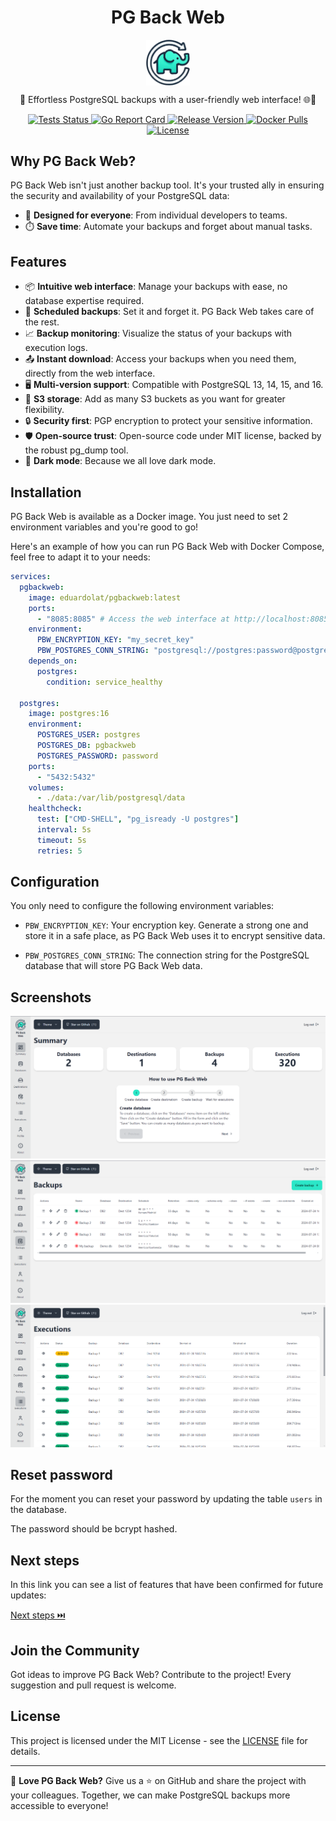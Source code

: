 <p align="center">
  <h1 align="center">PG Back Web</h1>
  <p align="center">
    <img align="center" width="70" src="internal/view/static/images/logo.png"/>
  </p>
  <p align="center">
    🐘 Effortless PostgreSQL backups with a user-friendly web interface! 🌐💾
  </p>
</p>
<p align="center">
  <a href="https://github.com/eduardolat/pgbackweb/actions/workflows/run-all-tests.yaml?query=branch%3Amain">
    <img src="https://github.com/eduardolat/pgbackweb/actions/workflows/run-all-tests.yaml/badge.svg" alt="Tests Status"/>
  </a>
  <a href="https://goreportcard.com/report/eduardolat/pgbackweb">
    <img src="https://goreportcard.com/badge/eduardolat/pgbackweb" alt="Go Report Card"/>
  </a>
  <a href="https://github.com/eduardolat/pgbackweb/releases/latest">
    <img src="https://img.shields.io/github/release/eduardolat/pgbackweb.svg" alt="Release Version"/>
  </a>
  <a href="https://hub.docker.com/r/eduardolat/pgbackweb">
    <img alt="Docker Pulls" src="https://img.shields.io/docker/pulls/eduardolat/pgbackweb"/>
  <a/>
  <a href="LICENSE">
    <img src="https://img.shields.io/github/license/eduardolat/pgbackweb.svg" alt="License"/>
  </a>
</p>

## Why PG Back Web?

PG Back Web isn't just another backup tool. It's your trusted ally in ensuring the security and availability of your PostgreSQL data:

- 🎯 **Designed for everyone**: From individual developers to teams.
- ⏱️ **Save time**: Automate your backups and forget about manual tasks.

## Features

- 📦 **Intuitive web interface**: Manage your backups with ease, no database expertise required.
- 📅 **Scheduled backups**: Set it and forget it. PG Back Web takes care of the rest.
- 📈 **Backup monitoring**: Visualize the status of your backups with execution logs.
- 📤 **Instant download**: Access your backups when you need them, directly from the web interface.
- 🖥 **Multi-version support**: Compatible with PostgreSQL 13, 14, 15, and 16.
- 📁 **S3 storage**: Add as many S3 buckets as you want for greater flexibility.
- 🔒 **Security first**: PGP encryption to protect your sensitive information.
- 🛡️ **Open-source trust**: Open-source code under MIT license, backed by the robust pg_dump tool.
- 🌚 **Dark mode**: Because we all love dark mode.

## Installation

PG Back Web is available as a Docker image. You just need to set 2 environment variables and you're good to go!

Here's an example of how you can run PG Back Web with Docker Compose, feel free to adapt it to your needs:

```yaml
services:
  pgbackweb:
    image: eduardolat/pgbackweb:latest
    ports:
      - "8085:8085" # Access the web interface at http://localhost:8085
    environment:
      PBW_ENCRYPTION_KEY: "my_secret_key"
      PBW_POSTGRES_CONN_STRING: "postgresql://postgres:password@postgres:5432/pgbackweb?sslmode=disable"
    depends_on:
      postgres:
        condition: service_healthy

  postgres:
    image: postgres:16
    environment:
      POSTGRES_USER: postgres
      POSTGRES_DB: pgbackweb
      POSTGRES_PASSWORD: password
    ports:
      - "5432:5432"
    volumes:
      - ./data:/var/lib/postgresql/data
    healthcheck:
      test: ["CMD-SHELL", "pg_isready -U postgres"]
      interval: 5s
      timeout: 5s
      retries: 5
```

## Configuration

You only need to configure the following environment variables:

- `PBW_ENCRYPTION_KEY`: Your encryption key. Generate a strong one and store it in a safe place, as PG Back Web uses it to encrypt sensitive data.

- `PBW_POSTGRES_CONN_STRING`: The connection string for the PostgreSQL database that will store PG Back Web data.

## Screenshots

<img src="screenshots/summary.png" />
<img src="screenshots/backups.png" />
<img src="screenshots/executions.png" />

## Reset password

For the moment you can reset your password by updating the table `users` in the database.

The password should be bcrypt hashed.

## Next steps

In this link you can see a list of features that have been confirmed for future updates:

<a href="https://github.com/eduardolat/pgbackweb/issues?q=is%3Aissue+is%3Aopen+label%3A%22confirmed+next+step%22">
  Next steps ⏭️
</a>

## Join the Community

Got ideas to improve PG Back Web? Contribute to the project! Every suggestion and pull request is welcome.

## License

This project is licensed under the MIT License - see the [LICENSE](LICENSE) file for details.

---

💖 **Love PG Back Web?** Give us a ⭐ on GitHub and share the project with your colleagues. Together, we can make PostgreSQL backups more accessible to everyone!